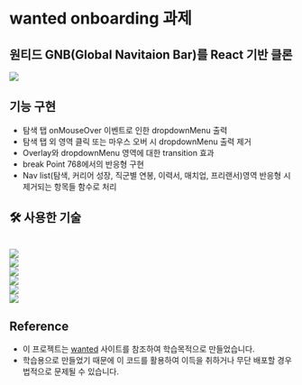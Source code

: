 # wanted onboarding 과제

## 원티드 GNB(Global Navitaion Bar)를 React 기반 클론

<img src="https://user-images.githubusercontent.com/45257139/126263671-f611d675-4dcd-458a-9413-84399195a33a.gif" />

## 기능 구현
- 탐색 탭 onMouseOver 이벤트로 인한 dropdownMenu 출력
- 탐색 탭 외 영역 클릭 또는 마우스 오버 시 dropdownMenu 출력 제거
- Overlay와 dropdownMenu 영역에 대한 transition 효과
- break Point 768에서의 반응형 구현
- Nav list(탐색,  커리어 성장, 직군별 연봉, 이력서, 매치업, 프리랜서)영역 반응형 시 제거되는 항목들 함수로 처리

## 🛠 사용한 기술
<br><img src="https://img.shields.io/badge/HTML5-E34F26?style=for-the-badge&logo=html5&logoColor=white"/><br><img src="https://img.shields.io/badge/CSS3-1572B6?style=for-the-badge&logo=css3&logoColor=white"/><br><img src="https://img.shields.io/badge/React-20232A?style=for-the-badge&logo=react&logoColor=61DAFB"/><br><img src="https://img.shields.io/badge/React_Router-CA4245?style=for-the-badge&logo=react-router&logoColor=white"/><br><img src="https://img.shields.io/badge/styled--components-DB7093?style=for-the-badge&logo=styled-components&logoColor=white"/><br><img src="https://img.shields.io/badge/JavaScript-323330?style=for-the-badge&logo=javascript&logoColor=F7DF1E"/>

## Reference
- 이 프로젝트는 [wanted](https://www.wanted.co.kr/newintro) 사이트를 참조하여 학습목적으로 만들었습니다.
- 학습용으로 만들었기 때문에 이 코드를 활용하여 이득을 취하거나 무단 배포할 경우 법적으로 문제될 수 있습니다.
